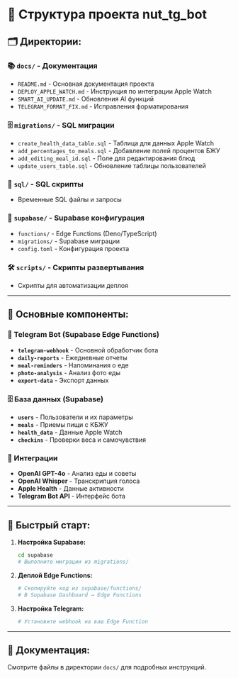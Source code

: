# 📁 Структура проекта nut_tg_bot

## 🗂️ Директории:

### 📚 `docs/` - Документация
- `README.md` - Основная документация проекта
- `DEPLOY_APPLE_WATCH.md` - Инструкция по интеграции Apple Watch
- `SMART_AI_UPDATE.md` - Обновления AI функций
- `TELEGRAM_FORMAT_FIX.md` - Исправления форматирования

### 🗄️ `migrations/` - SQL миграции
- `create_health_data_table.sql` - Таблица для данных Apple Watch
- `add_percentages_to_meals.sql` - Добавление полей процентов БЖУ
- `add_editing_meal_id.sql` - Поле для редактирования блюд
- `update_users_table.sql` - Обновление таблицы пользователей

### 📜 `sql/` - SQL скрипты
- Временные SQL файлы и запросы

### 🚀 `supabase/` - Supabase конфигурация
- `functions/` - Edge Functions (Deno/TypeScript)
- `migrations/` - Supabase миграции
- `config.toml` - Конфигурация проекта

### 🛠️ `scripts/` - Скрипты развертывания
- Скрипты для автоматизации деплоя

---

## 🎯 Основные компоненты:

### 🤖 Telegram Bot (Supabase Edge Functions)
- **`telegram-webhook`** - Основной обработчик бота
- **`daily-reports`** - Ежедневные отчеты
- **`meal-reminders`** - Напоминания о еде
- **`photo-analysis`** - Анализ фото еды
- **`export-data`** - Экспорт данных

### 🗄️ База данных (Supabase)
- **`users`** - Пользователи и их параметры
- **`meals`** - Приемы пищи с КБЖУ
- **`health_data`** - Данные Apple Watch
- **`checkins`** - Проверки веса и самочувствия

### 🔧 Интеграции
- **OpenAI GPT-4o** - Анализ еды и советы
- **OpenAI Whisper** - Транскрипция голоса
- **Apple Health** - Данные активности
- **Telegram Bot API** - Интерфейс бота

---

## 🚀 Быстрый старт:

1. **Настройка Supabase:**
   ```bash
   cd supabase
   # Выполните миграции из migrations/
   ```

2. **Деплой Edge Functions:**
   ```bash
   # Скопируйте код из supabase/functions/
   # В Supabase Dashboard → Edge Functions
   ```

3. **Настройка Telegram:**
   ```bash
   # Установите webhook на ваш Edge Function
   ```

---

## 📖 Документация:
Смотрите файлы в директории `docs/` для подробных инструкций.
